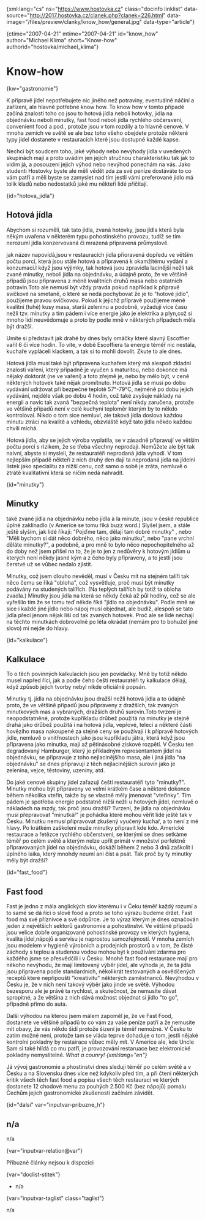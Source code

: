 
{xml:lang="cs" ns="https://www.hostovka.cz" class="docinfo linklist" data-source="http://2017.hostovka.cz/clanek.php?clanek=226.html" data-image="/files/preview/clanky/know_how/general.jpg" data-type="article"}

{ctime="2007-04-21" mtime="2007-04-21" id="know\_how" author="Michael Klíma" short="Know-how" authorid="hostovka/michael\_klima"}

# Know-how

<!-- generated attribute kw by user_updatekw.sh on 2020-07-05, do not edit -->

{kw="gastronomie"}

K přípravě jídel nepotřebujete nic jiného než potraviny, eventuálně náčiní a zařízení, ale hlavně potřebné know how. To know how v tomto případě začíná znalostí toho co jsou to hotová jídla neboli hotovky, jídla na objednávku neboli minutky, fast food neboli jídla rychlého občersvení, convenient food a pod., protože jsou v tom rozdíly a to hlavně cenové. V mnoha zemích ve světě se ale bez toho všeho obejdete protože některé typy jídel dostanete v restauracích které jsou dostupné každé kapse.

Nechci být soudcem toho, jaké výhody nebo nevýhody jídla v uvedených skupinách mají a proto uvádím jen jejich stručnou charakteristiku tak jak to vidím já, a posouzení jejich výhod nebo nevýhod ponechám na vás. Jako studenti Hostovky byste ale měli vědět zda za své peníze dostáváte to co vám patří a měli byste se zamyslet nad tím jestli vámi preferované jídlo má tolik kladů nebo nedostatků jaké mu někteří lidé přičítají.

{id="hotova_jidla"}

## Hotová jídla

Abychom si rozuměli, tak tato jídla, zvaná hotovky, jsou jídla která byla někým uvařena v některém typu pohostinského provozu, tudíž se tím nerozumí jídla konzervovaná či mrazená připravená průmyslově.

jak název napovídá,jsou v restauracích jídla přioravená dopředu ve větším počtu porcí, která jsou stále hotová a připravená k okamžitému vydání a konzumaci.I když jsou výjimky, tak hotová jsou zpravidla lacinější nežli tak zvané minutky, neboli jídla na objednávku, a údajně proto, že ve většině případů jsou připravena z méně kvalitních druhů masa nebo ostatních potravin.Toto ale nemusí být vždy pravda pokud například k přípravě svíčkové na smetaně, o které se nedá pochybovat že je to "hotové jídlo", použijeme pravou svíčkovou. Pokud k jejichž přípravě použijeme méně kvalitní (tuhé) kusy masa, starší zeleninu a podobně, vyžadují více času nežli tzv. minutky a tím pádem i více energie jako je elektrika a plyn,což si mnoho lidí neuvědomuje a proto by podle mně v některých případech měla být dražší.

Umíte si představit jak drahé by dnes byly omáčky které slavný Escoffier vařil 6 či více hodin. To víte, v době Escoffiera ta energie téměř nic nestála, kuchaře vypláceli klackem, a tak si to mohli dovolit. Zkute to ale dnes.

Hotová jídla musí také být připravena kuchařem který má alespoň zkladní znalosti vaření, který případně je vyučen s maturitou, nebo dokonce má nějaký doktorát (ne ve vaření) a toto zřejmě je, nebo by mělo být, v ceně některých hotovek také nějak promítnuto. Hotová jídla se musí po dobu vydávání udržovat při bezpečné teplotě 57°-79°C, nejméně po dobu jejich vydávání, nejdéle však po dobu 4 hodin, což také zvyšuje náklady na energii a navíc tak zvaná "bezpečná teplota" není nikdy zaručena, protože ve většině případů není v celé kuchyni teploměr kterým by to někdo kontroloval. Nikdo o tom sice nemluví, ale taková jídla doslova každou minutu ztrácí na kvalitě a vzhledu, obzvláště když tato jídla někdo každou chvíli míchá.

Hotová jídla, aby se jejich výroba vyplatila, se v zásadně připravují ve větším počtu porcí s rizikem, že se třeba všechny neprodají. Nemůžete ale být tak naivní, abyste si mysleli, že restauratéři neprodaná jídla vyhodí. V tom nejlepším případě někteří z nich druhý den dají ta neprodaná jídla na jídelní lístek jako specialitu za nižší cenu, což samo o sobě je zráta, nemluvě o ztrátě kvalitativní která se ničím nedá nahradit.

{id="minutky"}

## Minutky

také zvané jídla na objednávku nebo jídla à la minute, jsou v české republice úplné zaklínadlo (v Americe se tomu říká buzz word.) Slyšel jsem, a stále ještě slyším, jak lidé říkají: "Pojďme tam, dělají tam dobré minutky" , nebo "Měli bychom si dát něco dobrého, něco jako minutku", nebo "pane vrchní děláte minutky?", a podobně, a pro mně to bylo něco nepochopitelného až do doby než jsem přišel na to, že je to jen z nedůvěry k hotovým jídlům u kterých není někdy jasné kým a z čeho byly připraveny, a to jestli jsou čerstvé už se vůbec nedalo zjistit.

Minutky, což jsem dlouho nevěděl, musí v Česku mít na stejném talíři tak něco čemu se říká "obloha", což vysvětluje, proč musí být minutky podávány na studených talířích. (Na teplých talířích by totiž ta obloha zvadla.) Minutky jsou jídla na která se někdy čeká až půl hodiny, což se ale vyřešilo tím že se tomu teď někde říká "jídlo na objednávku". Podle mně se sice i každé jiné jídlo nebo nápoj musí objednat, ale budiž, alespoň se tato jídla přeci jenom nějak liší od tak zvaných hotovek. Proč ale se lidé nechají na těchto minutkách dobrovolně po léta okrádat (nemám pro to bohužel jiné slovo) mi nejde do hlavy.

{id="kalkulace"}

## Kalkulace

To o těch povinných kalkulacích jsou jen povídačky. Mně by totiž někdo musel napřed říci, jak a podle čeho čeští restauratéři ty kalkulace dělají, když způsob jejich tvorby nebyl nikde oficiálně popsán.

Minutky tj. jídla na objednávku jsou dražší nežli hotová jídla a to údajně proto, že ve většině případů jsou připraveny z dražších, tak zvaných minutkových mas a vybraných, dražších druhů surovin.Toto tvrzení je neopodstatněné, protože kupříkladu drůbež použitá na minutky je stejně drahá jako drůbež použitá i na hotová jídla, vepřové, telecí a některé části hovězího masa nakoupené za stejné ceny se používají i k přípravě hotových jídle, nemluvě o vnitřnostech jako jsou kupříkladu játra, která když jsou připravena jako minutka, mají až pětinásobné ziskové rozpětí. V Česku ten degradovaný Hamburger, který je příkladným representantem jídel na objednávku, se připravuje z toho nejlacinějšího masa, ale i jiná jídla "na objednávku" se dnes připravují z těch nejlacinějších surovin jako je zelenina, vejce, těstoviny, uzeniny, atd.

Do jaké cenové skupiny jídel zařazují čeští restauratéři tyto "minutky?". Minutky mohou být připraveny ve velmi krátkém čase a některé dokonce během několika vteřin, takže by se vlastně měly jmenovat "vteřinky". Tím pádem je spotřeba energie podstatně nižší nežli u hotových jídel, nemluvě o nákladech na mzdy, tak proč jsou dražší? Tvrzení, že jídla na objednávku musí přepravovat "minutkář" je pohádka které mohou věřit lidé ještě tak v Česku. Minutku nemusí připravovat zkušený vyučený kuchař, a to není z mé hlavy. Po krátkém zaškolení muže minutky připravit kde kdo. Americké restaurace a řetězce rychlého občerstvení, se kterými se dnes setkáme téměř po celém světě a kterým nelze upřít primát v množství perfektně připravovaných jídel na objednávku, dokáží během 2 nebo 3 dnů zaškolit i úplného laika, který mnohdy neumí ani číst a psát. Tak proč by ty minutky měly být dražší?

{id="fast_food"}

## Fast food

Fast je jedno z mála anglických slov kterému i v Čeku téměř každý rozumí a to samé se dá říci o slově food a proto se toho výrazu budeme držet. Fast food má své příznivce a své odpůrce. Je to výraz kterým je dnes označován jeden z největších sektorů gastronomie a pohostinství. Ve většině případů jsou velice dobře organizované pohostinské provozy ve kterých hygiena, kvalita jídel,nápojů a servisu je naprostou samozřejmostí. V mnoha zemích jsou modelem v hygieně výrobních a prodejních prostorů a v tom, že čisté záchody s teplou a studenou vodou mohou být k používání zdarma pro každého jsme se přesvědčili i v Česku. Mnohé fast food restaurace mají pro někoho nevýhodu, že mají limitovaný výběr jídel, ale výhoda je, že ta jídla jsou připravena podle standardních, několikrát testovaných a osvědčených receptů které nepřipouští "kreativitu" některých zaměstnanců. Nevýhodou v Česku je, že v nich není takový výběr jako jinde ve světě. Výhodou bezesporu ale je právě ta rychlost, a skutečnost, že nemusíte dávat spropitné, a že většina z nich dává možnost objednat si jídlo "to go", případně přímo do auta.

Další výhodou na kterou jsem málem zapoměl je, že ve Fast Food, dostanete ve většině případů to co vám za vaše peníze patří a že nemusíte mít obavy, že vás někdo šidí protože šizení je téměř nemožné. V Česku to zatím možné není, protože tam se vláda teprve dohaduje o tom, jestli nějaké kontrolní pokladny by restairace vůbec měly mít. V Americe ale, kde Uncle Sam si také hlídá co mu patří, je provozování restaruace bez elektronické pokladny nemyslitelné. _What a counry! {xml:lang="en"}_

Já vývoj gastronomie a phostinství dnes sleduji téměř po celém světě a v Česku a na Slovensku dnes více než kdykoliv před tím, a při čtení některých kritik všech těch fast food a popisu všech těch restaurací ve kterých dostanete 12 chodové menu za pouhých 2.500 Kč (bez nápojů) pomalu Čechům jejich gastronomické zkušenosti začínám závidět.

{id="dalsi" var="inputvar-pribuzne_h"}

## n/a

n/a

{var="inputvar-relation@var"}

Příbuzné články nejsou k dispozici

{var="doclist-stitek"}

  * n/a

{var="inputvar-taglist" class="taglist"}

n/a

